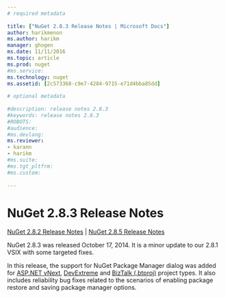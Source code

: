```yaml
--- 
# required metadata 
 
title: ["NuGet 2.8.3 Release Notes | Microsoft Docs"] 
author: harikmenon
ms.author: harikm 
manager: ghogen 
ms.date: 11/11/2016 
ms.topic: article 
ms.prod: nuget 
#ms.service: 
ms.technology: nuget 
ms.assetid: [2c573368-c9e7-4284-9715-e71d4bba85dd] 
 
# optional metadata 
 
#description: release notes 2.8.3
#keywords: release notes 2.8.3
#ROBOTS: 
#audience: 
#ms.devlang: 
ms.reviewer:  
- karann 
- harikm 
#ms.suite:  
#ms.tgt_pltfrm: 
#ms.custom: 
 
--- 
```

# NuGet 2.8.3 Release Notes

[NuGet 2.8.2 Release Notes](/nuget/release-notes/nuget-2.8.2) | [NuGet 2.8.5 Release Notes](/nuget/release-notes/nuget-2.8.5)

NuGet 2.8.3 was released October 17, 2014. It is a minor update to our 2.8.1 VSIX with some targeted fixes. 

In this release, the support for NuGet Package Manager dialog was added for [ASP.NET vNext](http://www.asp.net/vnext), [DevExtreme](http://js.devexpress.com/) and [BizTalk (.btproj)](http://msdn.microsoft.com/en-us/library/aa577497.aspx) project types. It also includes reliability bug fixes related to the scenarios of enabling package restore and saving package manager options.  

